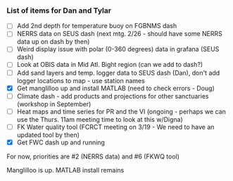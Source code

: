 ### List of items for Dan and Tylar

- [ ] Add 2nd depth for temperature buoy on FGBNMS dash
- [ ] NERRS data on SEUS dash (next mtg. 2/26 - should have some NERRS data up on dash by then)
- [ ] Weird display issue with polar (0-360 degrees) data in grafana (SEUS dash)
- [ ] Look at OBIS data in Mid Atl. Bight region (can we add to dash?)
- [ ] Add sand layers and temp. logger data to SEUS dash (Dan), don't add logger locations to map - use station names
- [X] Get manglilloo up and install MATLAB (need to check errors - Doug)
- [ ] Climate dash - add products and projections for other sanctuaries (workshop in September)
- [ ] Heat maps and time series for PR and the VI (ongoing - perhaps we can use the Thurs. 11am meeting time to look at this w/Digna)
- [ ] FK Water quality tool (FCRCT meeting on 3/19 - We need to have an updated tool by then)
- [X] Get FWC dash up and running

For now, priorities are #2 (NERRS data) and #6 (FKWQ tool)

Manglilloo is up. MATLAB install remains

